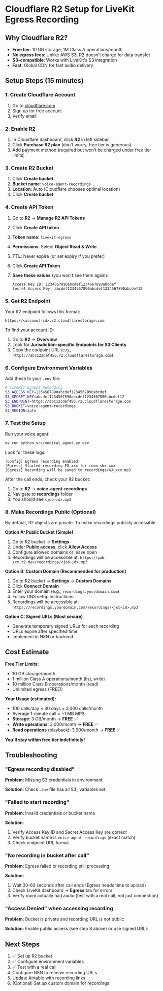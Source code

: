 # Cloudflare R2 Setup for LiveKit Egress Recording

## Why Cloudflare R2?

- **Free tier**: 10 GB storage, 1M Class A operations/month
- **No egress fees**: Unlike AWS S3, R2 doesn't charge for data transfer
- **S3-compatible**: Works with LiveKit's S3 integration
- **Fast**: Global CDN for fast audio delivery

## Setup Steps (15 minutes)

### 1. Create Cloudflare Account

1. Go to [cloudflare.com](https://cloudflare.com)
2. Sign up for free account
3. Verify email

### 2. Enable R2

1. In Cloudflare dashboard, click **R2** in left sidebar
2. Click **Purchase R2 plan** (don't worry, free tier is generous)
3. Add payment method (required but won't be charged under free tier limits)

### 3. Create R2 Bucket

1. Click **Create bucket**
2. **Bucket name**: `voice-agent-recordings`
3. **Location**: Auto (Cloudflare chooses optimal location)
4. Click **Create bucket**

### 4. Create API Token

1. Go to **R2** → **Manage R2 API Tokens**
2. Click **Create API token**
3. **Token name**: `livekit-egress`
4. **Permissions**: Select **Object Read & Write**
5. **TTL**: Never expire (or set expiry if you prefer)
6. Click **Create API Token**

7. **Save these values** (you won't see them again):
   ```
   Access Key ID: 1234567890abcdef1234567890abcdef
   Secret Access Key: abcdef1234567890abcdef1234567890abcdef12
   ```

### 5. Get R2 Endpoint

Your R2 endpoint follows this format:
```
https://<account-id>.r2.cloudflarestorage.com
```

To find your account ID:
1. Go to **R2** → **Overview**
2. Look for **Jurisdiction-specific Endpoints for S3 Clients**
3. Copy the endpoint URL (e.g., `https://abc123def456.r2.cloudflarestorage.com`)

### 6. Configure Environment Variables

Add these to your `.env` file:

```bash
# LiveKit Egress Recording
S3_ACCESS_KEY=1234567890abcdef1234567890abcdef
S3_SECRET_KEY=abcdef1234567890abcdef1234567890abcdef12
S3_ENDPOINT=https://abc123def456.r2.cloudflarestorage.com
S3_BUCKET=voice-agent-recordings
S3_REGION=auto
```

### 7. Test the Setup

Run your voice agent:
```bash
uv run python src/medical_agent.py dev
```

Look for these logs:
```
[Config] Egress recording enabled
[Egress] Started recording EG_xxx for room sbx-xxx
[Egress] Recording will be saved to recordings/AJ_xxx.mp3
```

After the call ends, check your R2 bucket:
1. Go to **R2** → **voice-agent-recordings**
2. Navigate to **recordings** folder
3. You should see `<job-id>.mp3`

### 8. Make Recordings Public (Optional)

By default, R2 objects are private. To make recordings publicly accessible:

**Option A: Public Bucket (Simple)**
1. Go to R2 bucket → **Settings**
2. Under **Public access**, click **Allow Access**
3. Configure allowed domains or leave open
4. Recordings will be accessible at: `https://pub-xxx.r2.dev/recordings/<job-id>.mp3`

**Option B: Custom Domain (Recommended for production)**
1. Go to R2 bucket → **Settings** → **Custom Domains**
2. Click **Connect Domain**
3. Enter your domain (e.g., `recordings.yourdomain.com`)
4. Follow DNS setup instructions
5. Recordings will be accessible at: `https://recordings.yourdomain.com/recordings/<job-id>.mp3`

**Option C: Signed URLs (Most secure)**
- Generate temporary signed URLs for each recording
- URLs expire after specified time
- Implement in N8N or backend

## Cost Estimate

**Free Tier Limits:**
- 10 GB storage/month
- 1 million Class A operations/month (list, write)
- 10 million Class B operations/month (read)
- Unlimited egress (FREE!)

**Your Usage (estimated):**
- 100 calls/day × 30 days = 3,000 calls/month
- Average 1-minute call = ~1 MB MP3
- **Storage**: 3 GB/month → **FREE** ✅
- **Write operations**: 3,000/month → **FREE** ✅
- **Read operations** (playback): 3,000/month → **FREE** ✅

**You'll stay within free tier indefinitely!**

## Troubleshooting

### "Egress recording disabled"
**Problem**: Missing S3 credentials in environment

**Solution**: Check `.env` file has all S3_ variables set

### "Failed to start recording"
**Problem**: Invalid credentials or bucket name

**Solution**:
1. Verify Access Key ID and Secret Access Key are correct
2. Verify bucket name is `voice-agent-recordings` (exact match)
3. Check endpoint URL format

### "No recording in bucket after call"
**Problem**: Egress failed or recording still processing

**Solution**:
1. Wait 30-60 seconds after call ends (Egress needs time to upload)
2. Check LiveKit dashboard → **Egress** tab for errors
3. Verify room actually had audio (test with a real call, not just connection)

### "Access Denied" when accessing recording
**Problem**: Bucket is private and recording URL is not public

**Solution**: Enable public access (see step 8 above) or use signed URLs

## Next Steps

1. ✅ Set up R2 bucket
2. ✅ Configure environment variables
3. ✅ Test with a real call
4. Configure N8N to receive recording URLs
5. Update Airtable with recording links
6. (Optional) Set up custom domain for recordings
